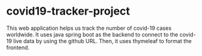 # covid19-tracker-project

This web application helps us track the number of covid-19 cases worldwide. It uses java spring boot as the backend to connect to the covid-19 live data by using the github URL. 
Then, it uses thymeleaf to format the frontend. 
